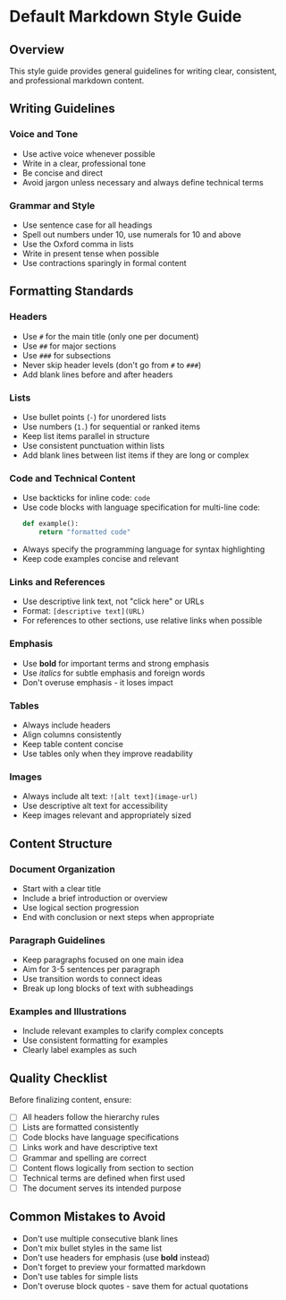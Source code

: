 # Default Markdown Style Guide

## Overview
This style guide provides general guidelines for writing clear, consistent, and professional markdown content.

## Writing Guidelines

### Voice and Tone
- Use active voice whenever possible
- Write in a clear, professional tone
- Be concise and direct
- Avoid jargon unless necessary and always define technical terms

### Grammar and Style
- Use sentence case for all headings
- Spell out numbers under 10, use numerals for 10 and above
- Use the Oxford comma in lists
- Write in present tense when possible
- Use contractions sparingly in formal content

## Formatting Standards

### Headers
- Use `#` for the main title (only one per document)
- Use `##` for major sections
- Use `###` for subsections
- Never skip header levels (don't go from `#` to `###`)
- Add blank lines before and after headers

### Lists
- Use bullet points (`-`) for unordered lists
- Use numbers (`1.`) for sequential or ranked items
- Keep list items parallel in structure
- Use consistent punctuation within lists
- Add blank lines between list items if they are long or complex

### Code and Technical Content
- Use backticks for inline code: `code`
- Use code blocks with language specification for multi-line code:
  ```python
  def example():
      return "formatted code"
  ```
- Always specify the programming language for syntax highlighting
- Keep code examples concise and relevant

### Links and References
- Use descriptive link text, not "click here" or URLs
- Format: `[descriptive text](URL)`
- For references to other sections, use relative links when possible

### Emphasis
- Use **bold** for important terms and strong emphasis
- Use *italics* for subtle emphasis and foreign words
- Don't overuse emphasis - it loses impact

### Tables
- Always include headers
- Align columns consistently
- Keep table content concise
- Use tables only when they improve readability

### Images
- Always include alt text: `![alt text](image-url)`
- Use descriptive alt text for accessibility
- Keep images relevant and appropriately sized

## Content Structure

### Document Organization
- Start with a clear title
- Include a brief introduction or overview
- Use logical section progression
- End with conclusion or next steps when appropriate

### Paragraph Guidelines
- Keep paragraphs focused on one main idea
- Aim for 3-5 sentences per paragraph
- Use transition words to connect ideas
- Break up long blocks of text with subheadings

### Examples and Illustrations
- Include relevant examples to clarify complex concepts
- Use consistent formatting for examples
- Clearly label examples as such

## Quality Checklist

Before finalizing content, ensure:
- [ ] All headers follow the hierarchy rules
- [ ] Lists are formatted consistently
- [ ] Code blocks have language specifications
- [ ] Links work and have descriptive text
- [ ] Grammar and spelling are correct
- [ ] Content flows logically from section to section
- [ ] Technical terms are defined when first used
- [ ] The document serves its intended purpose

## Common Mistakes to Avoid

- Don't use multiple consecutive blank lines
- Don't mix bullet styles in the same list
- Don't use headers for emphasis (use **bold** instead)
- Don't forget to preview your formatted markdown
- Don't use tables for simple lists
- Don't overuse block quotes - save them for actual quotations
